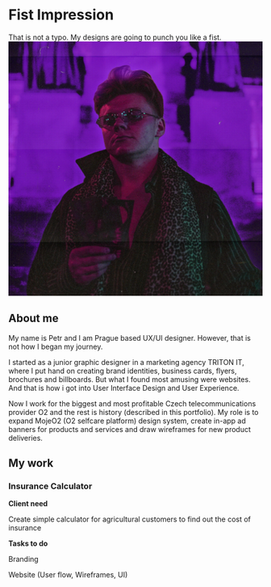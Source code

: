 # Fist Impression
That is not a typo. My designs are going to punch you like a fist.
![Ja](ja.jpg)

## About me
My name is Petr and I am Prague based UX/UI designer. However, that is not how I began my journey.

I started as a junior graphic designer in a marketing agency TRITON IT, where I put hand on creating brand identities, business cards, flyers, brochures and billboards. But what I found most amusing were websites. And that is how i got into User Interface Design and User Experience.

Now I work for the biggest and most profitable Czech telecommunications provider O2 and the rest is history (described in this portfolio). My role is to expand MojeO2 (O2 selfcare platform) design system, create in-app ad banners for products and services and draw wireframes for new product deliveries.

## My work

### Insurance Calculator

**Client need**

Create simple calculator for agricultural customers to find out the cost of insurance

**Tasks to do**

Branding

Website (User flow, Wireframes, UI)
